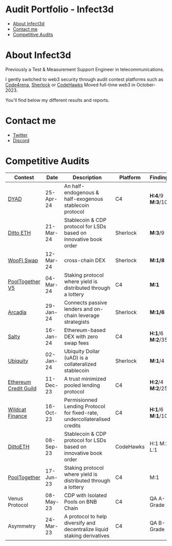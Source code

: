 # Audit Portfolio - Infect3d
- [About Infect3d](#about-Infect3d)
- [Contact me](#contact-me)
- [Competitive Audits](#competitive-audits)

# About Infect3d
Previously a Test & Measurement Support Engineer in telecommunications.

I gently switched to web3 security through audit contest platforms such as [Code4rena](https://code4rena.com/), [Sherlock](https://www.sherlock.xyz/) or [CodeHawks](https://www.codehawks.com/)
Moved full-time web3 in October-2023.

You'll find below my different results and reports.

# Contact me
- [Twitter](https://twitter.com/InfectedCrypto)
- [Discord](https://discordapp.com/users/209246832675651585)


# Competitive Audits
| Contest																				| Date		| Description 																	| Platform 	| Findings				| Mention						| Report																												|
| ------------------------------------------------------------------------------------	| --------- |--------------------------------------------------------------------------		| --------	| -----------------		| ---------------------------	| --------------------------------------------------------------------------------------------------------------------	|
| [DYAD](https://code4rena.com/audits/2024-04-dyad#top)									| 25-Apr-24	| An half-endogenous & half-exogenous stablecoin protocol						| C4		| **H:4**/9	 **M:3**/10	|								| [Still not public](github.com/InfectedIsm/Reports-Portfolio/blob/main/Competitive%20Audits/0-%20In%20Progress.md)  	|
| [Ditto ETH](https://code4rena.com/audits/2024-03-dittoeth#top)						| 21-Mar-24	| Stablecoin & CDP protocol for LSDs based on innovative book order				| Sherlock	| **M:3**/9				|	Solo M						| [Still not public](github.com/InfectedIsm/Reports-Portfolio/blob/main/Competitive%20Audits/0-%20In%20Progress.md)  	|
| [WooFi Swap](https://audits.sherlock.xyz/contests/277)								| 12-Mar-24	| cross-chain DEX																| Sherlock	| **M:1/8**				|	8th place					| [Link](https://github.com/InfectedIsm/Reports-Portfolio/blob/main/Competitive%20Audits/WooFi.md)    	|
| [PoolTogether V5](https://code4rena.com/audits/2024-03-pooltogether#top)				| 04-Mar-24	| Staking protocol where yield is distributed through a lottery					| C4		| **M:1**				|	8th place					| [Link](https://github.com/InfectedIsm/Reports-Portfolio/blob/main/Competitive%20Audits/Pool%20Together%202024.md)   	|
| [Arcadia](https://audits.sherlock.xyz/contests/137)									| 29-Jan-24	| Connects passive lenders and on-chain leverage strategists					| Sherlock	| **M:1/6**				|								| [Link](https://github.com/InfectedIsm/Reports-Portfolio/blob/main/Competitive%20Audits/Arcadia.md)  				  	|
| [Salty](https://code4rena.com/audits/2024-01-saltyio#top)								| 16-Jan-24	| Ethereum-based DEX with zero swap fees										| C4		| **H:1**/6 **M:2**/35	|								| [Link](https://github.com/InfectedIsm/Reports-Portfolio/blob/main/Competitive%20Audits/SaltyIO.md)   	|
| [Ubiquity](https://audits.sherlock.xyz/contests/138)									| 02-Jan-24	| Ubiquity Dollar (uAD) is a collateralized stablecoin							| Sherlock	| **M:1**/4				|								| [Link](https://github.com/InfectedIsm/Reports-Portfolio/blob/main/Competitive%20Audits/Ubiquity.md)   				|
| [Ethereum Credit Guild](https://code4rena.com/audits/2023-12-ethereum-credit-guild)	| 11-Dec-23	| A trust minimized pooled lending protocol										| C4		| **H:2**/4 **M:2**/25	|  								| [Link](https://github.com/InfectedIsm/Reports-Portfolio/blob/main/Competitive%20Audits/Ethereum%20Credit%20Guild.md)	|
| [Wildcat Finance](https://code4rena.com/audits/2023-10-the-wildcat-protocol#top)		| 16-Oct-23	| Permisionned Lending Protocol for fixed-rate, undercollateralised credits		| C4		| **H:1**/6  **M:1**/10	| 								| [Link](https://github.com/InfectedIsm/Reports-Portfolio/blob/main/Competitive%20Audits/Wildcat%20Finance.md)    		|
| [DittoETH](https://www.codehawks.com/contests/clm871gl00001mp081mzjdlwc)				| 08-Sep-23	| Stablecoin & CDP protocol for LSDs based on innovative book order				| CodeHawks	| H:1 M:1 L:1			| 1 H selected for report		| [Link](https://github.com/InfectedIsm/Reports-Portfolio/blob/main/Competitive%20Audits/DittoETH.md)       			|
| [PoolTogether](https://code4rena.com/audits/2021-10-pooltogether-v4-contest#top)		| 17-Jun-23	| Staking protocol where yield is distributed through a lottery					| C4		| M:1					| 1 M Selected for report		| [Link](https://github.com/InfectedIsm/Reports-Portfolio/blob/main/Competitive%20Audits/Pool%20Together.md)       		|
| Venus Protocol																		| 08-May-23	| CDP with Isolated Pools on BNB Chain											| C4		| QA A-Grade			|								| [Link](https://github.com/InfectedIsm/Reports-Portfolio/blob/main/Competitive%20Audits/Venus%20Protocol.md)       	|
| Asymmetry																				| 24-Mar-23	| A protocol to help diversify and decentralize liquid staking derivatives		| C4		| QA B-Grade			|								| [Link](https://github.com/InfectedIsm/Reports-Portfolio/blob/main/Competitive%20Audits/Assymetry.md)       			|

